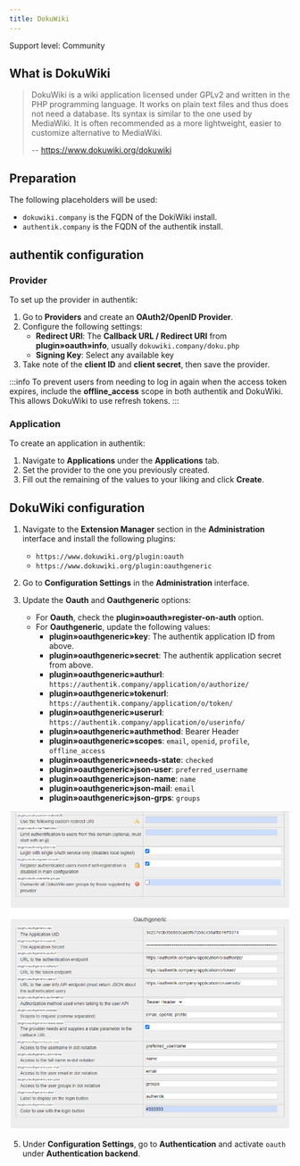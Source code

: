 ```yaml
---
title: DokuWiki
---
```


<span class="badge badge--secondary">Support level: Community</span>

## What is DokuWiki

> DokuWiki is a wiki application licensed under GPLv2 and written in the PHP programming language. It works on plain text files and thus does not need a database. Its syntax is similar to the one used by MediaWiki. It is often recommended as a more lightweight, easier to customize alternative to MediaWiki.
>
> -- https://www.dokuwiki.org/dokuwiki

## Preparation

The following placeholders will be used:

-   `dokuwiki.company` is the FQDN of the DokiWiki install.
-   `authentik.company` is the FQDN of the authentik install.

## authentik configuration

### Provider

To set up the provider in authentik:

1. Go to **Providers** and create an **OAuth2/OpenID Provider**.
2. Configure the following settings:
    - **Redirect URI**: The **Callback URL / Redirect URI** from **plugin»oauth»info**, usually `dokuwiki.company/doku.php`
    - **Signing Key**: Select any available key
3. Take note of the **client ID** and **client secret**, then save the provider.

:::info
To prevent users from needing to log in again when the access token expires, include the **offline_access** scope in both authentik and DokuWiki. This allows DokuWiki to use refresh tokens.
:::

### Application

To create an application in authentik:

1. Navigate to **Applications** under the **Applications** tab.
2. Set the provider to the one you previously created.
3. Fill out the remaining of the values to your liking and click **Create**.

## DokuWiki configuration

1. Navigate to the **Extension Manager** section in the **Administration** interface and install the following plugins:

    - `https://www.dokuwiki.org/plugin:oauth`
    - `https://www.dokuwiki.org/plugin:oauthgeneric`

2. Go to **Configuration Settings** in the **Administration** interface.
3. Update the **Oauth** and **Oauthgeneric** options:
    - For **Oauth**, check the **plugin»oauth»register-on-auth** option.
    - For **Oauthgeneric**, update the following values:
        - **plugin»oauthgeneric»key**: The authentik application ID from above.
        - **plugin»oauthgeneric»secret**: The authentik application secret from above.
        - **plugin»oauthgeneric»authurl**: `https://authentik.company/application/o/authorize/`
        - **plugin»oauthgeneric»tokenurl**: `https://authentik.company/application/o/token/`
        - **plugin»oauthgeneric»userurl**: `https://authentik.company/application/o/userinfo/`
        - **plugin»oauthgeneric»authmethod**: Bearer Header
        - **plugin»oauthgeneric»scopes**: `email`, `openid`, `profile`, `offline_access`
        - **plugin»oauthgeneric»needs-state**: `checked`
        - **plugin»oauthgeneric»json-user**: `preferred_username`
        - **plugin»oauthgeneric»json-name**: `name`
        - **plugin»oauthgeneric»json-mail**: `email`
        - **plugin»oauthgeneric»json-grps**: `groups`

![](./dokuwiki_oauth_generic.png)

5. Under **Configuration Settings**, go to **Authentication** and activate `oauth` under **Authentication backend**.
